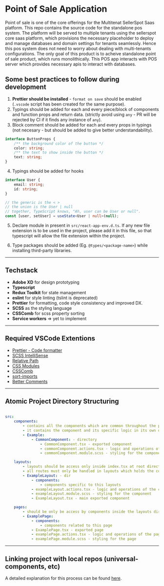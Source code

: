 # Point of Sale Application

Point of sale is one of the core offerings for the Multitenat SellerSpot Saas platform. This repo contains the source code for the standalone pos system. The platform will be served to multiple tenants using the sellerspot core saas platform, which provisions the necessary placeholder to deploy and manage databases and domain settings for tenants seamlessly. Hence this pos system does not need to worry about dealing with multi-tenants configurations. The only goal of this product is to acheive standalone point of sale product, which runs monolithically. This POS app interacts with POS server which provides necessary apis to interact with databases.

## Some best practices to follow during development

1. **Prettier should be installed** - `format on save` should be enabled (`.vscode` script has been created for the same purpose).
2. Typings should be added for each and every piece/block of components and function props and return data. (strictly avoid using `any` - PR will be rejected by CI if it finds any instance of `any`).
3. Block comment should be added for each and every props in typings (not necesary - but should be added to give better understandability).

```typescript
interface ButtonProps {
    /** the background color of the button */
    color: string;
    /** the text to show inside the button */
    text: string;
}
```

4. Typings should be added for hooks

```typescript
interface User {
    email: string;
    id: string;
}

// the generic is the < >
// the union is the User | null
// together, TypeScript knows, "Ah, user can be User or null".
const [user, setUser] = useState<User | null>(null);
```

5. Declare module in present in `src/react-app-env.d.ts`. If any new file extension is to be used in the project, please add it in this file, so that typescript will allow the file extension within the project.

6. Type packages should be added (Eg. `@types/<package-name>`) while installing third-party libraries.

---

## Techstack

-   **Adobe XD** for design prototyping
-   **Typescript**
-   **Redux Toolkit** for state management
-   **eslint** for style linting (tslint is deprecated)
-   **Prettier** for formatting, code style consistency and improved DX.
-   **SCSS** as the styling language
-   **CSSComb** for scss property sorting
-   **Service workers** => yet to implement

---

## Required VSCode Extentions

-   [Prettier - Code formatter](https://marketplace.visualstudio.com/items?itemName=esbenp.prettier-vscode)
-   [SCSS IntelliSense](https://marketplace.visualstudio.com/items?itemName=mrmlnc.vscode-scss)
-   [Relative Path](https://marketplace.visualstudio.com/items?itemName=jakob101.RelativePath)
-   [CSS Modules](https://marketplace.visualstudio.com/items?itemName=clinyong.vscode-css-modules)
-   [CSSComb](https://marketplace.visualstudio.com/items?itemName=mrmlnc.vscode-csscomb)
-   [sort-imports](https://marketplace.visualstudio.com/items?itemName=amatiasq.sort-imports)
-   [Better Comments](https://marketplace.visualstudio.com/items?itemName=aaron-bond.better-comments)

---

## Atomic Project Directory Structuring

```yaml

src:
	components:
		- contains all the components which are common throughout the project scope
		- it contains the component and its specific logic in its own directory
		- Example:
			- CommonComponent: - directory
				- CommonComponent.tsx - exported component
				- commonComponent.actions.tsx - logic and operations of the component
				- commonComponent.module.scss - styling for the component

	layouts:
		- layouts should be access only inside index.tsx at root directory
		- all routes must only be handled in layouts which holds the core container of the app
		- ExampleLayout: - dir
			- components:
				- components specific to this layouts
			- exampleLayout.actions.tsx - logic and operations of the component
			- exampleLayout.module.scss - styling for the component
			- ExampleLayout.tsx - main exported component

	pages:
		- should be only be access by components inside the layouts directory
		- ExamplePage:
			- components:
				- components related to this page
			- ExamplePage.tsx - exported page
			- examplePage.actions.tsx - logic and operations of the page
			- examplePage.module.scss - styling for the page

```

---

## Linking project with local repos (universal-components, etc)

A detailed explanation for this process can be found [here](https://www.notion.so/Setting-up-Universal-Components-npm-link-94800cdddeda4deba3d550db4bc32546).
